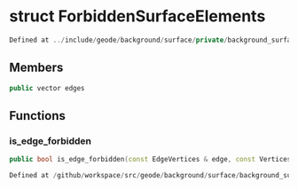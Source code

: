 # struct ForbiddenSurfaceElements

```cpp
Defined at ../include/geode/background/surface/private/background_surface_repairer.h#28
```

## Members

```cpp
public vector edges

```



## Functions

### is_edge_forbidden

```cpp
public bool is_edge_forbidden(const EdgeVertices & edge, const VerticesModifier & vertices_modifier)
```

```cpp
Defined at /github/workspace/src/geode/background/surface/background_surface_repairer.cpp#905
```



